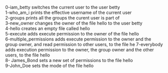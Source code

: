 0-iam_betty switches the current user to the user betty                                                                            
1-who_am_i prints the effective username of the current user                                                                       
2-groups prints all the groups the curent user is part of                                                                          
3-new_owner changes the owner of the file hello to the user betty                                                                  
4-hello creates an empty file called hello                                                                                         
5-execute adds execute permission to the owner of the file hello                                                                   
6-multiple_permissions adds execute permission to the owner and the group owner, and read permission to other users, to the file he
7-everybody adds execution permission to the owner, the group owner and the other users, to the file hello                         
8- James_Bond sets a new set of permissions to the file hello                                                                      
9-John_Doe sets the mode of the file hello

